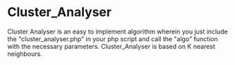# Cluster_Analyser
Cluster Analyser is an easy to implement algorithm wherein you just include the "cluster_analyser.php" in your php script and call the "algo" function with the necessary parameters. Cluster_Analyser is based on K nearest neighbours. 
